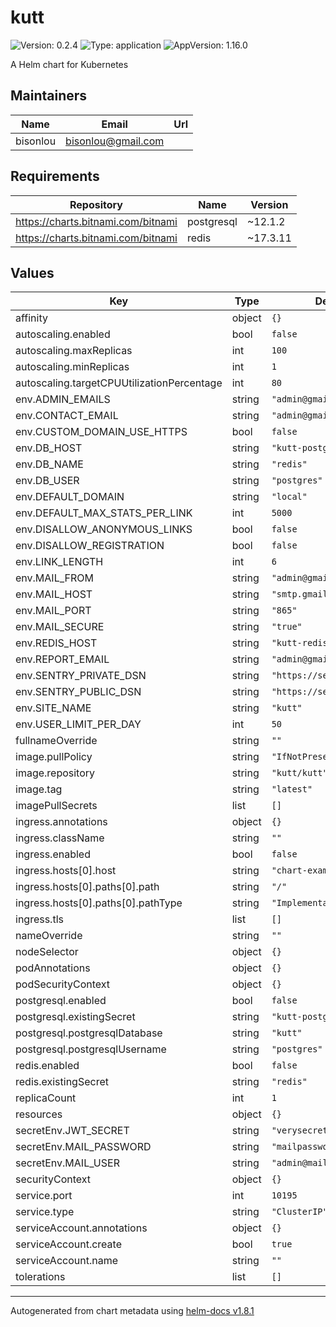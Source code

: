 # kutt

![Version: 0.2.4](https://img.shields.io/badge/Version-0.2.4-informational?style=flat-square) ![Type: application](https://img.shields.io/badge/Type-application-informational?style=flat-square) ![AppVersion: 1.16.0](https://img.shields.io/badge/AppVersion-1.16.0-informational?style=flat-square)

A Helm chart for Kubernetes

## Maintainers

| Name | Email | Url |
| ---- | ------ | --- |
| bisonlou | <bisonlou@gmail.com> |  |

## Requirements

| Repository | Name | Version |
|------------|------|---------|
| https://charts.bitnami.com/bitnami | postgresql | ~12.1.2 |
| https://charts.bitnami.com/bitnami | redis | ~17.3.11 |

## Values

| Key | Type | Default | Description |
|-----|------|---------|-------------|
| affinity | object | `{}` |  |
| autoscaling.enabled | bool | `false` |  |
| autoscaling.maxReplicas | int | `100` |  |
| autoscaling.minReplicas | int | `1` |  |
| autoscaling.targetCPUUtilizationPercentage | int | `80` |  |
| env.ADMIN_EMAILS | string | `"admin@gmail.com"` |  |
| env.CONTACT_EMAIL | string | `"admin@gmail.com"` |  |
| env.CUSTOM_DOMAIN_USE_HTTPS | bool | `false` |  |
| env.DB_HOST | string | `"kutt-postgresql"` |  |
| env.DB_NAME | string | `"redis"` |  |
| env.DB_USER | string | `"postgres"` |  |
| env.DEFAULT_DOMAIN | string | `"local"` |  |
| env.DEFAULT_MAX_STATS_PER_LINK | int | `5000` |  |
| env.DISALLOW_ANONYMOUS_LINKS | bool | `false` |  |
| env.DISALLOW_REGISTRATION | bool | `false` |  |
| env.LINK_LENGTH | int | `6` |  |
| env.MAIL_FROM | string | `"admin@gmail.com"` |  |
| env.MAIL_HOST | string | `"smtp.gmail.com"` |  |
| env.MAIL_PORT | string | `"865"` |  |
| env.MAIL_SECURE | string | `"true"` |  |
| env.REDIS_HOST | string | `"kutt-redis-master"` |  |
| env.REPORT_EMAIL | string | `"admin@gmail.com"` |  |
| env.SENTRY_PRIVATE_DSN | string | `"https://sentry/dsn"` |  |
| env.SENTRY_PUBLIC_DSN | string | `"https://sentry/dsn"` |  |
| env.SITE_NAME | string | `"kutt"` |  |
| env.USER_LIMIT_PER_DAY | int | `50` |  |
| fullnameOverride | string | `""` |  |
| image.pullPolicy | string | `"IfNotPresent"` |  |
| image.repository | string | `"kutt/kutt"` |  |
| image.tag | string | `"latest"` |  |
| imagePullSecrets | list | `[]` |  |
| ingress.annotations | object | `{}` |  |
| ingress.className | string | `""` |  |
| ingress.enabled | bool | `false` |  |
| ingress.hosts[0].host | string | `"chart-example.local"` |  |
| ingress.hosts[0].paths[0].path | string | `"/"` |  |
| ingress.hosts[0].paths[0].pathType | string | `"ImplementationSpecific"` |  |
| ingress.tls | list | `[]` |  |
| nameOverride | string | `""` |  |
| nodeSelector | object | `{}` |  |
| podAnnotations | object | `{}` |  |
| podSecurityContext | object | `{}` |  |
| postgresql.enabled | bool | `false` |  |
| postgresql.existingSecret | string | `"kutt-postgresql"` |  |
| postgresql.postgresqlDatabase | string | `"kutt"` |  |
| postgresql.postgresqlUsername | string | `"postgres"` |  |
| redis.enabled | bool | `false` |  |
| redis.existingSecret | string | `"redis"` |  |
| replicaCount | int | `1` |  |
| resources | object | `{}` |  |
| secretEnv.JWT_SECRET | string | `"verysecret"` |  |
| secretEnv.MAIL_PASSWORD | string | `"mailpassword"` |  |
| secretEnv.MAIL_USER | string | `"admin@mail.com"` |  |
| securityContext | object | `{}` |  |
| service.port | int | `10195` |  |
| service.type | string | `"ClusterIP"` |  |
| serviceAccount.annotations | object | `{}` |  |
| serviceAccount.create | bool | `true` |  |
| serviceAccount.name | string | `""` |  |
| tolerations | list | `[]` |  |

----------------------------------------------
Autogenerated from chart metadata using [helm-docs v1.8.1](https://github.com/norwoodj/helm-docs/releases/v1.8.1)
